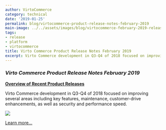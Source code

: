 ```yaml
---
author: VirtoCommerce
category: technical
date: '2019-01-25'
permalink: blog/virtocommerce-product-release-notes-february-2019
main-image: ../../assets/images/blog/virtocommerce-february-2019-release-notes.png
tags:
- release
- platform
- virtocommerce
title: Virto Commerce Product Release Notes February 2019
excerpt: Virto Commerce development in Q3-Q4 of 2018 focused on improving several areas including key features, maintenance, customer-drive enhancements, as well as security and performance speed.
---
```

### <dfn>Virto Commerce Product Release Notes February 2019</dfn>

<u>
    <strong>Overview of Recent Product Releases</strong>
</u>
<p>Virto Commerce development in Q3-Q4 of 2018 focused on improving several areas including key
features, maintenance, customer-drive enhancements, as well as security and performance speed.</p>
<img src="/assets/images/blog/virtocommerce-2018-platform-enhancements.png" />
<p><a href="/assets/files/virtocommerce-product-release-notes-2019.pdf">Learn more...</a></p>